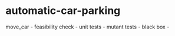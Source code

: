 # automatic-car-parking

move_car - 
feasibility check - 
unit tests - 
mutant tests - 
black box - 
